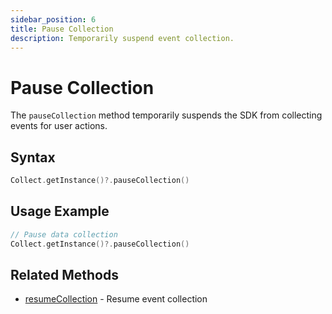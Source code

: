 ```yaml
---
sidebar_position: 6
title: Pause Collection
description: Temporarily suspend event collection.
---
```


# Pause Collection

The `pauseCollection` method temporarily suspends the SDK from collecting events for user actions.

## Syntax

```swift
Collect.getInstance()?.pauseCollection()
```

## Usage Example

```swift
// Pause data collection
Collect.getInstance()?.pauseCollection()
```

## Related Methods

- [resumeCollection](./resumeCollection) - Resume event collection